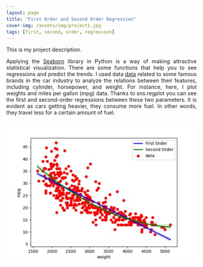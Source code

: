 ```yaml
---
layout: page
title: "First Order and Second Order Regression"
cover-img: /assets/img/project1.jpg
tags: [first, second, order, regression]
---
```


This is my project description.


<p align='justify'>
Applying the <a href="https://seaborn.pydata.org/">Seaborn</a> library in Python is a way of making attractive statistical visualization. 
There are some functions that help you to see regressions and predict the trends. I used data <a href="https://assets.datacamp.com/production/repositories/3996/datasets/e0b285b89bdbfbbe8d81123e64727ff150d544e0/mpg.csv">data</a> 
related to some famous brands in the car industry to analyze the relations between their features, including cylinder, horsepower, and 
weight. For instance, here, I plot weights and miles per gallon (mpg) data. Thanks to sns.regplot you can see the first and second-order 
regressions between these two parameters. It is evident as cars getting heavier, they consume more fuel. In other words, they travel less for a certain amount of fuel.
</p>

<p align="center">
<img src="/assets/portfolio/1st_2nd_ord_reg_py_seaborn-pic-01.jpg" width="500">
</p>

